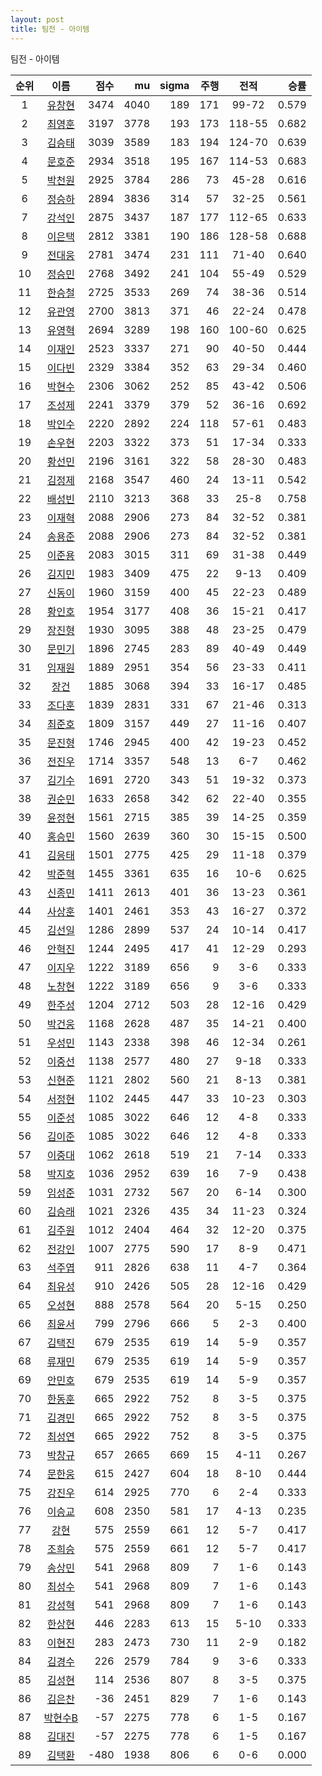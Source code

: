```yaml
---
layout: post
title: 팀전 - 아이템
---
```


팀전 - 아이템

| 순위 | 이름 | 점수 | mu | sigma | 주행 | 전적 | 승률 |
|:---:|:---:|---:|---:|---:|---:|:---:|---:|
| 1 | [유창현](../yuchanghyeon) | 3474 | 4040 | 189 | 171 | 99-72 | 0.579 |
| 2 | [최영훈](../choiyeonghun) | 3197 | 3778 | 193 | 173 | 118-55 | 0.682 |
| 3 | [김승태](../gimseungtae) | 3039 | 3589 | 183 | 194 | 124-70 | 0.639 |
| 4 | [문호준](../munhojun) | 2934 | 3518 | 195 | 167 | 114-53 | 0.683 |
| 5 | [박천원](../bakcheonwon) | 2925 | 3784 | 286 | 73 | 45-28 | 0.616 |
| 6 | [정승하](../jeongseungha) | 2894 | 3836 | 314 | 57 | 32-25 | 0.561 |
| 7 | [강석인](../gangseokin) | 2875 | 3437 | 187 | 177 | 112-65 | 0.633 |
| 8 | [이은택](../ieuntaek) | 2812 | 3381 | 190 | 186 | 128-58 | 0.688 |
| 9 | [전대웅](../jeondaewoong) | 2781 | 3474 | 231 | 111 | 71-40 | 0.640 |
| 10 | [정승민](../jeongseungmin) | 2768 | 3492 | 241 | 104 | 55-49 | 0.529 |
| 11 | [한승철](../hanseungcheol) | 2725 | 3533 | 269 | 74 | 38-36 | 0.514 |
| 12 | [유관영](../yugwanyeong) | 2700 | 3813 | 371 | 46 | 22-24 | 0.478 |
| 13 | [유영혁](../yuyeonghyeok) | 2694 | 3289 | 198 | 160 | 100-60 | 0.625 |
| 14 | [이재인](../ijaein) | 2523 | 3337 | 271 | 90 | 40-50 | 0.444 |
| 15 | [이다빈](../idabin) | 2329 | 3384 | 352 | 63 | 29-34 | 0.460 |
| 16 | [박현수](../bakhyeonsu) | 2306 | 3062 | 252 | 85 | 43-42 | 0.506 |
| 17 | [조성제](../joseongje) | 2241 | 3379 | 379 | 52 | 36-16 | 0.692 |
| 18 | [박인수](../bakinsu) | 2220 | 2892 | 224 | 118 | 57-61 | 0.483 |
| 19 | [손우현](../sonuhyeon) | 2203 | 3322 | 373 | 51 | 17-34 | 0.333 |
| 20 | [황선민](../hwangseongmin) | 2196 | 3161 | 322 | 58 | 28-30 | 0.483 |
| 21 | [김정제](../gimjeongje) | 2168 | 3547 | 460 | 24 | 13-11 | 0.542 |
| 22 | [배성빈](../baeseongbin) | 2110 | 3213 | 368 | 33 | 25-8 | 0.758 |
| 23 | [이재혁](../ijaehyeok) | 2088 | 2906 | 273 | 84 | 32-52 | 0.381 |
| 24 | [송용준](../songyongjun) | 2088 | 2906 | 273 | 84 | 32-52 | 0.381 |
| 25 | [이준용](../ijunyong) | 2083 | 3015 | 311 | 69 | 31-38 | 0.449 |
| 26 | [김지민](../gimjimin) | 1983 | 3409 | 475 | 22 | 9-13 | 0.409 |
| 27 | [신동이](../shindongi) | 1960 | 3159 | 400 | 45 | 22-23 | 0.489 |
| 28 | [황인호](../hwanginho) | 1954 | 3177 | 408 | 36 | 15-21 | 0.417 |
| 29 | [장진형](../jangjinhyeong) | 1930 | 3095 | 388 | 48 | 23-25 | 0.479 |
| 30 | [문민기](../munmingi) | 1896 | 2745 | 283 | 89 | 40-49 | 0.449 |
| 31 | [임재원](../imjaewon) | 1889 | 2951 | 354 | 56 | 23-33 | 0.411 |
| 32 | [장건](../janggeon) | 1885 | 3068 | 394 | 33 | 16-17 | 0.485 |
| 33 | [조다훈](../jodahun) | 1839 | 2831 | 331 | 67 | 21-46 | 0.313 |
| 34 | [최준호](../choijunho) | 1809 | 3157 | 449 | 27 | 11-16 | 0.407 |
| 35 | [문진형](../munjinhyeong) | 1746 | 2945 | 400 | 42 | 19-23 | 0.452 |
| 36 | [전진우](../jeonjinwoo) | 1714 | 3357 | 548 | 13 | 6-7 | 0.462 |
| 37 | [김기수](../gimgisu) | 1691 | 2720 | 343 | 51 | 19-32 | 0.373 |
| 38 | [권순민](../gweonsoonmin) | 1633 | 2658 | 342 | 62 | 22-40 | 0.355 |
| 39 | [윤정현](../yunjeonghyeon) | 1561 | 2715 | 385 | 39 | 14-25 | 0.359 |
| 40 | [홍승민](../hongseungmin) | 1560 | 2639 | 360 | 30 | 15-15 | 0.500 |
| 41 | [김응태](../gimeungtae) | 1501 | 2775 | 425 | 29 | 11-18 | 0.379 |
| 42 | [박준혁](../bakjunhyeok) | 1455 | 3361 | 635 | 16 | 10-6 | 0.625 |
| 43 | [신종민](../shinjongmin) | 1411 | 2613 | 401 | 36 | 13-23 | 0.361 |
| 44 | [사상훈](../sasanghun) | 1401 | 2461 | 353 | 43 | 16-27 | 0.372 |
| 45 | [김선일](../gimseonil) | 1286 | 2899 | 537 | 24 | 10-14 | 0.417 |
| 46 | [안혁진](../anhyeokjin) | 1244 | 2495 | 417 | 41 | 12-29 | 0.293 |
| 47 | [이지우](../ijiu) | 1222 | 3189 | 656 | 9 | 3-6 | 0.333 |
| 48 | [노창현](../nochanghyeon) | 1222 | 3189 | 656 | 9 | 3-6 | 0.333 |
| 49 | [한주성](../hanjuseong) | 1204 | 2712 | 503 | 28 | 12-16 | 0.429 |
| 50 | [박건웅](../bakgeonung) | 1168 | 2628 | 487 | 35 | 14-21 | 0.400 |
| 51 | [우성민](../useongmin) | 1143 | 2338 | 398 | 46 | 12-34 | 0.261 |
| 52 | [이중선](../ijungseon) | 1138 | 2577 | 480 | 27 | 9-18 | 0.333 |
| 53 | [신현준](../shinhyeonjun) | 1121 | 2802 | 560 | 21 | 8-13 | 0.381 |
| 54 | [서정현](../seojeonghyeon) | 1102 | 2445 | 447 | 33 | 10-23 | 0.303 |
| 55 | [이준성](../ijunseong) | 1085 | 3022 | 646 | 12 | 4-8 | 0.333 |
| 56 | [김이준](../gimijun) | 1085 | 3022 | 646 | 12 | 4-8 | 0.333 |
| 57 | [이중대](../ijungdae) | 1062 | 2618 | 519 | 21 | 7-14 | 0.333 |
| 58 | [박지호](../bakjiho) | 1036 | 2952 | 639 | 16 | 7-9 | 0.438 |
| 59 | [임성준](../imseongjun) | 1031 | 2732 | 567 | 20 | 6-14 | 0.300 |
| 60 | [김승래](../gimseungrae) | 1021 | 2326 | 435 | 34 | 11-23 | 0.324 |
| 61 | [김주원](../gimjuwon) | 1012 | 2404 | 464 | 32 | 12-20 | 0.375 |
| 62 | [전강인](../jeongangin) | 1007 | 2775 | 590 | 17 | 8-9 | 0.471 |
| 63 | [석주엽](../seokjuyeob) | 911 | 2826 | 638 | 11 | 4-7 | 0.364 |
| 64 | [최유성](../choiyuseong) | 910 | 2426 | 505 | 28 | 12-16 | 0.429 |
| 65 | [오성현](../oseonghyeon) | 888 | 2578 | 564 | 20 | 5-15 | 0.250 |
| 66 | [최윤서](../choiyunseo) | 799 | 2796 | 666 | 5 | 2-3 | 0.400 |
| 67 | [김택진](../gimtaekjin) | 679 | 2535 | 619 | 14 | 5-9 | 0.357 |
| 68 | [류재민](../ryujaemin) | 679 | 2535 | 619 | 14 | 5-9 | 0.357 |
| 69 | [안민호](../anminho) | 679 | 2535 | 619 | 14 | 5-9 | 0.357 |
| 70 | [한동훈](../handonghun) | 665 | 2922 | 752 | 8 | 3-5 | 0.375 |
| 71 | [김경민](../gimgyeongmin) | 665 | 2922 | 752 | 8 | 3-5 | 0.375 |
| 72 | [최성연](../choiseongyeon) | 665 | 2922 | 752 | 8 | 3-5 | 0.375 |
| 73 | [박창규](../bakchanggyu) | 657 | 2665 | 669 | 15 | 4-11 | 0.267 |
| 74 | [문한웅](../munhanung) | 615 | 2427 | 604 | 18 | 8-10 | 0.444 |
| 75 | [강진우](../gangjinwu) | 614 | 2925 | 770 | 6 | 2-4 | 0.333 |
| 76 | [이승교](../iseunggyo) | 608 | 2350 | 581 | 17 | 4-13 | 0.235 |
| 77 | [강현](../ganghyeon) | 575 | 2559 | 661 | 12 | 5-7 | 0.417 |
| 78 | [조희승](../joheeseung) | 575 | 2559 | 661 | 12 | 5-7 | 0.417 |
| 79 | [송상민](../songsangmin) | 541 | 2968 | 809 | 7 | 1-6 | 0.143 |
| 80 | [최성수](../choiseongsu) | 541 | 2968 | 809 | 7 | 1-6 | 0.143 |
| 81 | [강성혁](../gangseonghyeok) | 541 | 2968 | 809 | 7 | 1-6 | 0.143 |
| 82 | [한상현](../hansanghyeon) | 446 | 2283 | 613 | 15 | 5-10 | 0.333 |
| 83 | [이현진](../ihyeonjin) | 283 | 2473 | 730 | 11 | 2-9 | 0.182 |
| 84 | [김경수](../gimgyeongsu) | 226 | 2579 | 784 | 9 | 3-6 | 0.333 |
| 85 | [김성현](../gimseonghyeon) | 114 | 2536 | 807 | 8 | 3-5 | 0.375 |
| 86 | [김은찬](../gimeunchan) | -36 | 2451 | 829 | 7 | 1-6 | 0.143 |
| 87 | [박현수B](../bakhyeonsu-b) | -57 | 2275 | 778 | 6 | 1-5 | 0.167 |
| 88 | [김대진](../gimdaejin) | -57 | 2275 | 778 | 6 | 1-5 | 0.167 |
| 89 | [김택환](../gimtaekhwan) | -480 | 1938 | 806 | 6 | 0-6 | 0.000 |
